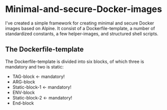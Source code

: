 # Minimal-and-secure-Docker-images
I've created a simple framework for creating minimal and secure Docker images based on Alpine. It consist of a Dockerfile-template, a number of standardized constants, a few helper-images, and structured shell scripts.

## The Dockerfile-template
The Dockerfile-template is divided into six blocks, of which three is mandatory and two is static: 
* TAG-block <- mandatory!
* ARG-block
* Static-block-1 <- mandatory!
* ENV-block
* Static-block-2 <- mandatory!
* End-block
